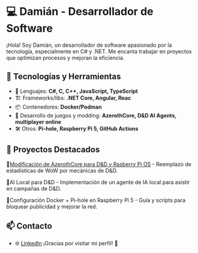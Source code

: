 # 💻 Damián - Desarrollador de Software
¡Hola! Soy Damián, un desarrollador de software apasionado por la tecnología, especialmente en C# y .NET. Me encanta trabajar en proyectos que optimizan procesos y mejoran la eficiencia.
## 🚀 Tecnologías y Herramientas
- 🔹 Lenguajes: **C#, C, C++, JavaScript, TypeScript**
- 🏗️ Frameworks/libs: **.NET Core, Angular, Reac**
- 📦 Contenedores: **Docker/Podman**
- 🎲 Desarrollo de juegos y modding: **AzerothCore, D&D AI Agents, multiplayer online**
- 🛠️ Otros: **Pi-hole, Raspberry Pi 5, GitHub Actions**
## 📌 Proyectos Destacados
🔹[Modificación de AzerothCore para D&D y Rasberry Pi OS](https://github.com/DamianNS/azerothcore-wotlk-rpi) - Reemplazo de estadísticas de WoW por mecánicas de D&D.

🔹AI Local para D&D - Implementación de un agente de IA local para asistir en campañas de D&D.

🔹Configuración Docker + Pi-hole en Raspberry Pi 5 - Guía y scripts para bloquear publicidad y mejorar la red.
## 📫 Contacto
- 🌐 [LinkedIn](https://www.linkedin.com/in/damianns/)
¡Gracias por visitar mi perfil! 🚀
